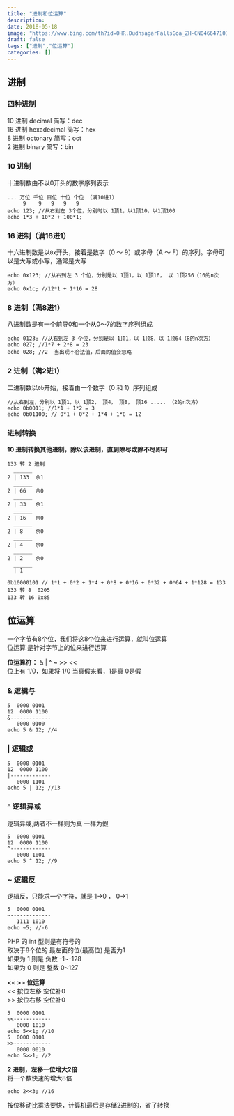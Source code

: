 ```yaml
---
title: "进制和位运算"
description: 
date: 2018-05-18
image: "https://www.bing.com/th?id=OHR.DudhsagarFallsGoa_ZH-CN0466471017_1920x1080.jpg&rf=LaDigue_1920x1080.jpg&pid=hp"
draft: false
tags: ["进制","位运算"]
categories: []
---
```

## 进制

### 四种进制

10 进制 decimal 简写：dec  
16 进制 hexadecimal 简写：hex   
8 进制 octonary 简写：oct  
2 进制 binary 简写：bin  

### 10 进制

十进制数由不以0开头的数字序列表示

```
... 万位 千位 百位 十位 个位 （满10进1）
     9    9   9   9   9
echo 123; //从右到左 3个位，分别时以 1顶1，以1顶10，以1顶100
echo 1*3 + 10*2 + 100*1;
```

### 16 进制（满16进1）

十六进制数是以`0x`开头，接着是数字（0 ～ 9）或字母（A ～ F）的序列。字母可以是大写或小写，通常是大写

```
echo 0x123; //从右到左 3 个位，分别是以 1顶1，以 1顶16， 以 1顶256（16的n次方）
echo 0x1c; //12*1 + 1*16 = 28
```

### 8 进制（满8进1）

八进制数是有一个前导0和一个从0～7的数字序列组成

```
echo 0123; //从右到左 3 个位，分别是以 1顶1，以 1顶8，以 1顶64（8的n次方）
echo 027; //1*7 + 2*8 = 23
echo 028; //2  当出现不合法值，后面的值会忽略
```

### 2 进制（满2进1）

二进制数以`0b`开始，接着由一个数字（0 和 1）序列组成

```
//从右到左，分别以 1顶1，以 1顶2， 顶4， 顶8， 顶16 ..... （2的n次方）
echo 0b0011; //1*1 + 1*2 = 3
echo 0b01100; // 0*1 + 0*2 + 1*4 + 1*8 = 12 
```

### 进制转换

**10 进制转换其他进制，除以该进制，直到除尽或除不尽即可**

```
133 转 2 进制
  ______
2 | 133  余1
  ______ 
2 | 66   余0 
  ______ 
2 | 33   余1
  ______ 
2 | 16   余0  
  ______ 
2 | 8    余0
  ______ 
2 | 4    余0
  ______ 
2 | 2    余0
  ______ 
  | 1   

0b10000101 // 1*1 + 0*2 + 1*4 + 0*8 + 0*16 + 0*32 + 0*64 + 1*128 = 133
133 转 8  0205
133 转 16 0x85
```

## 位运算

一个字节有8个位，我们将这8个位来进行运算，就叫位运算  
位运算 是针对字节上的位来进行运算

**位运算符：** & | ^ ~ >> <<  
位上有 1/0，如果将 1/0 当真假来看，1是真 0是假

### & 逻辑与

```
5  0000 0101
12  0000 1100
&-------------
   0000 0100
echo 5 & 12; //4
```

### | 逻辑或

```
5  0000 0101
12  0000 1100
|-------------
   0000 1101
echo 5 | 12; //13
```

### ^ 逻辑异或

逻辑异或,两者不一样则为真 一样为假

```
5  0000 0101
12  0000 1100
^-------------
   0000 1001
echo 5 ^ 12; //9  
```

### ~ 逻辑反

逻辑反，只能求一个字符，就是 1->0 ， 0->1

```
5  0000 0101
~-------------
   1111 1010
echo ~5; //-6
```

PHP 的 int 型则是有符号的  
取决于8个位的 最左面的位(最高位) 是否为1  
如果为 1 则是 负数 -1~-128  
如果为 0 则是 整数 0~127  

**<< >> 位运算**  
<< 按位左移 空位补0  
\>> 按位右移 空位补0

```
5  0000 0101
<<------------
   0000 1010
echo 5<<1; //10
5  0000 0101
>>------------
   0000 0010
echo 5>>1; //2
```

**2 进制，左移一位增大2倍**  
将一个数快速的增大8倍

```
echo 2<<3; //16
```

按位移动比乘法要快，计算机最后是存储2进制的，省了转换

